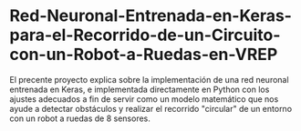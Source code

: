 # Red-Neuronal-Entrenada-en-Keras-para-el-Recorrido-de-un-Circuito-con-un-Robot-a-Ruedas-en-VREP
El precente proyecto explica sobre la implementación de una red neuronal entrenada en Keras, e implementada directamente en Python con los ajustes adecuados a fin de servir como un modelo matemático que nos ayude a detectar obstáculos y realizar el recorrido "circular" de un entorno con un robot a ruedas de 8 sensores.
